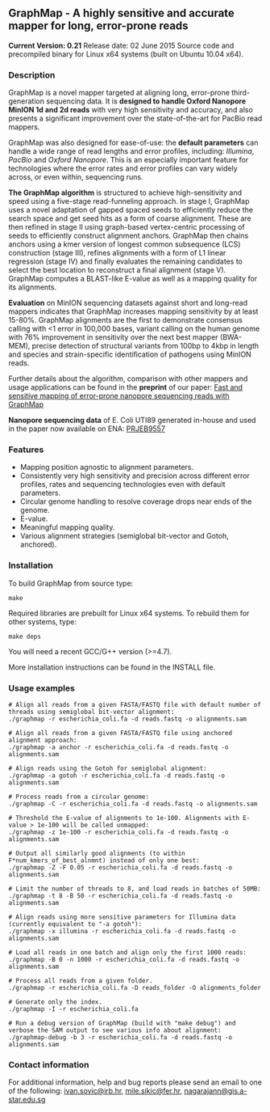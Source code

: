 ## GraphMap - A highly sensitive and accurate mapper for long, error-prone reads
**__Current Version: 0.21__**
Release date: 02 June 2015
Source code and precompiled binary for Linux x64 systems (built on Ubuntu 10.04 x64).

### Description
GraphMap is a novel mapper targeted at aligning long, error-prone third-generation sequencing data.
It is **designed to handle Oxford Nanopore MinION 1d and 2d reads** with very high sensitivity and accuracy, and also presents a significant improvement over the state-of-the-art for PacBio read mappers.

GraphMap was also designed for ease-of-use: the **default parameters** can handle a wide range of read lengths and error profiles, including: *Illumina*, *PacBio* and *Oxford Nanopore*.
This is an especially important feature for technologies where the error rates and error profiles can vary widely across, or even within, sequencing runs.

**The GraphMap algorithm** is structured to achieve high-sensitivity and speed using a five-stage
read-funneling approach. In stage I, GraphMap uses a novel adaptation of gapped spaced seeds to efficiently reduce the search space and get seed hits as a form of coarse alignment. These are then refined in stage II using graph-based vertex-centric processing of seeds to efficiently construct alignment anchors. GraphMap then chains anchors using a kmer
version of longest common subsequence (LCS) construction (stage III), refines
alignments with a form of L1 linear regression (stage IV) and finally evaluates the
remaining candidates to select the best location to reconstruct a final alignment (stage V).
GraphMap computes a BLAST-like E-value as well as a mapping quality for its alignments.

**Evaluation** on MinION sequencing datasets against short and long-read mappers indicates that GraphMap increases mapping sensitivity by at least 15-80%. GraphMap alignments are the first to demonstrate consensus calling with <1 error in 100,000 bases, variant calling on the human genome with 76% improvement in sensitivity over the next best mapper (BWA-MEM), precise detection of structural variants from 100bp to 4kbp in length and species and strain-specific identification of pathogens using MinION reads.

Further details about the algorithm, comparison with other mappers and usage applications can be found in the **preprint** of our paper:
[Fast and sensitive mapping of error-prone nanopore sequencing reads with GraphMap](http://biorxiv.org/content/early/2015/06/10/020719)

**Nanopore sequencing data** of E. Coli UTI89 generated in-house and used in the paper now available on ENA:
[PRJEB9557](http://www.ebi.ac.uk/ena/data/view/PRJEB9557)

### Features
- Mapping position agnostic to alignment parameters.
- Consistently very high sensitivity and precision across different error profiles, rates and sequencing technologies even with default parameters.
- Circular genome handling to resolve coverage drops near ends of the genome.
- E-value.
- Meaningful mapping quality.
- Various alignment strategies (semiglobal bit-vector and Gotoh, anchored).

### Installation
To build GraphMap from source type:
```
make
```
Required libraries are prebuilt for Linux x64 systems.
To rebuild them for other systems, type:
```
make deps
```

You will need a recent GCC/G++ version (>=4.7).

More installation instructions can be found in the INSTALL file.


### Usage examples
```
# Align all reads from a given FASTA/FASTQ file with default number of threads using semiglobal bit-vector alignment:
./graphmap -r escherichia_coli.fa -d reads.fastq -o alignments.sam

# Align all reads from a given FASTA/FASTQ file using anchored alignment approach:
./graphmap -a anchor -r escherichia_coli.fa -d reads.fastq -o alignments.sam

# Align reads using the Gotoh for semiglobal alignment:
./graphmap -a gotoh -r escherichia_coli.fa -d reads.fastq -o alignments.sam

# Process reads from a circular genome:
./graphmap -C -r escherichia_coli.fa -d reads.fastq -o alignments.sam

# Threshold the E-value of alignments to 1e-100. Alignments with E-value > 1e-100 will be called unmapped:
./graphmap -z 1e-100 -r escherichia_coli.fa -d reads.fastq -o alignments.sam

# Output all similarly good alignments (to within F*num_kmers_of_best_alnmnt) instead of only one best:
./graphmap -Z -F 0.05 -r escherichia_coli.fa -d reads.fastq -o alignments.sam

# Limit the number of threads to 8, and load reads in batches of 50MB:
./graphmap -t 8 -B 50 -r escherichia_coli.fa -d reads.fastq -o alignments.sam

# Align reads using more sensitive parameters for Illumina data (currently equivalent to "-a gotoh"):
./graphmap -x illumina -r escherichia_coli.fa -d reads.fastq -o alignments.sam

# Load all reads in one batch and align only the first 1000 reads:
./graphmap -B 0 -n 1000 -r escherichia_coli.fa -d reads.fastq -o alignments.sam

# Process all reads from a given folder.
./graphmap -r escherichia_coli.fa -D reads_folder -O alignments_folder

# Generate only the index.
./graphmap -I -r escherichia_coli.fa

# Run a debug version of GraphMap (build with "make debug") and verbose the SAM output to see various info about alignment:
./graphmap-debug -b 3 -r escherichia_coli.fa -d reads.fastq -o alignments.sam

```

### Contact information

For additional information, help and bug reports please send an email to one of the following:
ivan.sovic@irb.hr, mile.sikic@fer.hr, nagarajann@gis.a-star.edu.sg
